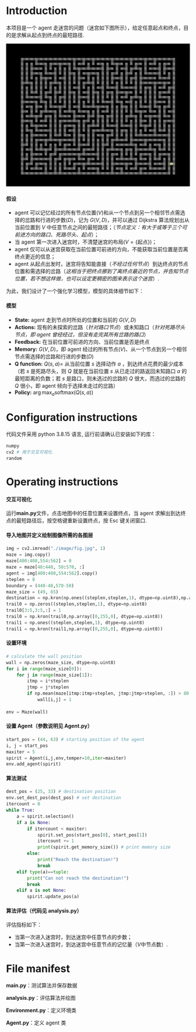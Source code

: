# Introduction

本项目是一个 agent 走迷宫的问题（迷宫如下图所示），给定任意起点和终点，目的是求解从起点到终点的最短路径.

![image](./image/fig.jpg)

#### 假设

- agent 可以记忆经过的所有节点位置($V$)和从一个节点到另一个相邻节点需选择的岔路和行进的步数($D$)，记为 $G(V, D)$，并可以通过 Dijkstra 算法规划出从当前位置到 $V$ 中任意节点之间的最短路径；（_节点定义：有大于或等于三个可前进方向的路口、死路尽头、起点_）；
- 当 agent 第一次进入迷宫时，不清楚迷宫的布局($V=\{\text{起点}\}$)；
- agent 仅可以从迷宫获取在当前位置可前进的方向，不能获取当前位置是否离终点更近的信息；
- agent 从起点出发时，迷宫将告知能直接（_不经过任何节点_）到达终点的节点位置和需选择的岔路（_这相当于把终点挪到了离终点最近的节点，并告知节点位置，若不想这样做，也可以设定更稠密的图来表示这个迷宫_）.

为此，我们设计了一个强化学习模型，模型的具体细节如下：

#### 模型

- **State:** agent 走到节点时所处的位置和当前的 $G(V, D)$
- **Actions:** 现有的未探索的岔路（_针对路口节点_）或未知路口（_针对死路尽头节点，即 agent 曾经经过，但没有走完其所有岔路的路口_）
- **Feedback:** 在当前位置可前进的方向、当前位置是否是终点
- **Memory:** $G(V, D)$，即 agent 经过的所有节点($V$)、从一个节点到另一个相邻节点需选择的岔路和行进的步数($D$)
- **Q function:** $Q(s,a)=$ 从当前位置 $s$ 选择动作 $a$ ，到达终点花费的最少成本（若 $s$ 是死路尽头，则 $Q$ 就是在当前位置 $s$ 从已走过的路返回未知路口 $a$ 的最短距离的负数；若 $s$ 是路口，则未选过的岔路的 $Q$ 很大，而选过的岔路的 $Q$ 很小，即 agent 倾向于选择未走过的岔路）
- **Policy:** $\arg\max_a \text{softmax}(Q(s,a))$

# Configuration instructions

代码文件采用 python 3.8.15 语言, 运行前请确认已安装如下的库：

```python
numpy
cv2 # 用于交互可视化
random
```

# Operating instructions

#### 交互可视化

运行**main.py**文件，点击地图中的任意位置来设置终点，当 agent 求解出到达终点的最短路径后，按空格键重新设置终点，按 Esc 键关闭窗口.

#### 导入地图并定义绘制图像所需的各图层

```python
img = cv2.imread("./image/fig.jpg", 1)
maze = img.copy()
maze[400:408,554:562] = 0
maze = maze[48:440, 50:570, :]
agent = img[400:408,554:562].copy()
steplen = 8
boundary = (440-48,570-50)
maze_size = (49, 65)
destination = np.kron(np.ones((steplen,steplen,1), dtype=np.uint8),np.array([0,255,255], dtype=np.uint8))
trail0 = np.zeros((steplen,steplen,1), dtype=np.uint8)
trail0[3:5,3:5,:] = 1
trail0 = np.kron(trail0,np.array([0,255,0], dtype=np.uint8))
trail1 = np.ones((steplen,steplen,1), dtype=np.uint8)
trail1 = np.kron(trail1,np.array([0,255,0], dtype=np.uint8))
```

#### 设置环境

```python
# calculate the wall position
wall = np.zeros(maze_size, dtype=np.uint8)
for i in range(maze_size[0]):
    for j in range(maze_size[1]):
        itmp = i*steplen
        jtmp = j*steplen
        if np.mean(maze[itmp:itmp+steplen, jtmp:jtmp+steplen, :]) > 80:
            wall[i,j] = 1

env = Maze(wall)
```

#### 设置 Agent（参数说明见 Agent.py）

```python
start_pos = (44, 63) # starting position of the agent
i, j = start_pos
maxiter = 5
spirit = Agent(i,j,env,temper=10,iter=maxiter)
env.add_agent(spirit)
```

#### 算法测试

```python
dest_pos = (25, 33) # destination position
env.set_dest_pos(dest_pos) # set destination
itercount = 0
while True:
    a = spirit.selection()
    if a is None:
        if itercount < maxiter:
            spirit.set_pos(start_pos[0], start_pos[1])
            itercount += 1
            print(spirit.get_memory_size()) # print memory size
        else:
            print("Reach the destination!")
            break
    elif type(a)==tuple:
        print("Can not reach the destination!")
        break
    elif a is not None:
        spirit.update_pos(a)
```

#### 算法评估（代码见 analysis.py）

评估指标如下：

- 当第一次进入迷宫时，到达迷宫中任意节点的步数；
- 当第一次进入迷宫时，到达迷宫中任意节点的记忆量（$V$中节点数）.

# File manifest

**main.py**：测试算法并保存数据

**analysis.py**：评估算法并绘图

**Environment.py**：定义环境类

**Agent.py**：定义 agent 类
